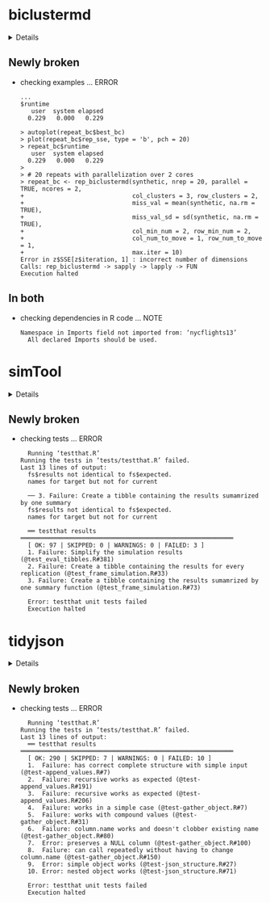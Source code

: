 # biclustermd

<details>

* Version: 0.2.2
* Source code: https://github.com/cran/biclustermd
* URL: http://github.com/jreisner/biclustermd
* BugReports: http://github.com/jreisner/biclustermd/issues
* Date/Publication: 2020-04-15 05:10:02 UTC
* Number of recursive dependencies: 79

Run `revdep_details(,"biclustermd")` for more info

</details>

## Newly broken

*   checking examples ... ERROR
    ```
    ...
    $runtime
       user  system elapsed 
      0.229   0.000   0.229 
    
    > autoplot(repeat_bc$best_bc)
    > plot(repeat_bc$rep_sse, type = 'b', pch = 20)
    > repeat_bc$runtime
       user  system elapsed 
      0.229   0.000   0.229 
    > 
    > # 20 repeats with parallelization over 2 cores
    > repeat_bc <- rep_biclustermd(synthetic, nrep = 20, parallel = TRUE, ncores = 2,
    +                              col_clusters = 3, row_clusters = 2,
    +                              miss_val = mean(synthetic, na.rm = TRUE),
    +                              miss_val_sd = sd(synthetic, na.rm = TRUE),
    +                              col_min_num = 2, row_min_num = 2,
    +                              col_num_to_move = 1, row_num_to_move = 1,
    +                              max.iter = 10)
    Error in z$SSE[z$iteration, 1] : incorrect number of dimensions
    Calls: rep_biclustermd -> sapply -> lapply -> FUN
    Execution halted
    ```

## In both

*   checking dependencies in R code ... NOTE
    ```
    Namespace in Imports field not imported from: ‘nycflights13’
      All declared Imports should be used.
    ```

# simTool

<details>

* Version: 1.1.5
* Source code: https://github.com/cran/simTool
* URL: https://github.com/MarselScheer/simTool
* BugReports: https://github.com/MarselScheer/simTool/issues
* Date/Publication: 2020-03-15 20:10:02 UTC
* Number of recursive dependencies: 70

Run `revdep_details(,"simTool")` for more info

</details>

## Newly broken

*   checking tests ... ERROR
    ```
      Running ‘testthat.R’
    Running the tests in ‘tests/testthat.R’ failed.
    Last 13 lines of output:
      fs$results not identical to fs$expected.
      names for target but not for current
      
      ── 3. Failure: Create a tibble containing the results sumamrized by one summary 
      fs$results not identical to fs$expected.
      names for target but not for current
      
      ══ testthat results  ═══════════════════════════════════════════════════════════
      [ OK: 97 | SKIPPED: 0 | WARNINGS: 0 | FAILED: 3 ]
      1. Failure: Simplify the simulation results (@test_eval_tibbles.R#381) 
      2. Failure: Create a tibble containing the results for every replication (@test_frame_simulation.R#33) 
      3. Failure: Create a tibble containing the results sumamrized by one summary function (@test_frame_simulation.R#73) 
      
      Error: testthat unit tests failed
      Execution halted
    ```

# tidyjson

<details>

* Version: 0.2.4
* Source code: https://github.com/cran/tidyjson
* URL: https://github.com/colearendt/tidyjson
* BugReports: https://github.com/colearendt/tidyjson/issues
* Date/Publication: 2019-12-02 21:39:30
* Number of recursive dependencies: 89

Run `revdep_details(,"tidyjson")` for more info

</details>

## Newly broken

*   checking tests ... ERROR
    ```
      Running ‘testthat.R’
    Running the tests in ‘tests/testthat.R’ failed.
    Last 13 lines of output:
      ══ testthat results  ═══════════════════════════════════════════════════════════
      [ OK: 290 | SKIPPED: 7 | WARNINGS: 0 | FAILED: 10 ]
      1.  Failure: has correct complete structure with simple input (@test-append_values.R#7) 
      2.  Failure: recursive works as expected (@test-append_values.R#191) 
      3.  Failure: recursive works as expected (@test-append_values.R#206) 
      4.  Failure: works in a simple case (@test-gather_object.R#7) 
      5.  Failure: works with compound values (@test-gather_object.R#31) 
      6.  Failure: column.name works and doesn't clobber existing name (@test-gather_object.R#80) 
      7.  Error: preserves a NULL column (@test-gather_object.R#100) 
      8.  Failure: can call repeatedly without having to change column.name (@test-gather_object.R#150) 
      9.  Error: simple object works (@test-json_structure.R#27) 
      10. Error: nested object works (@test-json_structure.R#71) 
      
      Error: testthat unit tests failed
      Execution halted
    ```

